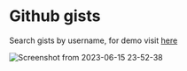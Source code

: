 # Github gists

Search gists by username, for demo visit [here](https://gists-eight.vercel.app/)

![Screenshot from 2023-06-15 23-52-38](https://github.com/akramnarejo/Gists/assets/19623279/145cb76f-f3a4-40d2-9e91-e5ab1143d15d)
